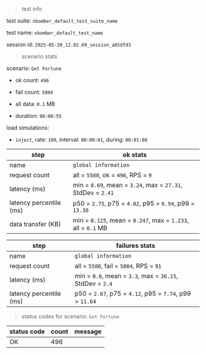 > test info



test suite: `nbomber_default_test_suite_name`

test name: `nbomber_default_test_name`

session id: `2025-05-20_12.02.69_session_a85dfd3`

> scenario stats



scenario: `Get Fortune`

  - ok count: `496`

  - fail count: `5004`

  - all data: `0.1` MB

  - duration: `00:00:55`

load simulations:

  - `inject`, rate: `100`, interval: `00:00:01`, during: `00:01:00`

|step|ok stats|
|---|---|
|name|`global information`|
|request count|all = `5500`, ok = `496`, RPS = `9`|
|latency (ms)|min = `0.69`, mean = `3.24`, max = `27.31`, StdDev = `2.41`|
|latency percentile (ms)|p50 = `2.75`, p75 = `4.02`, p95 = `6.94`, p99 = `13.38`|
|data transfer (KB)|min = `0.125`, mean = `0.247`, max = `1.233`, all = `0.1` MB|


|step|failures stats|
|---|---|
|name|`global information`|
|request count|all = `5500`, fail = `5004`, RPS = `91`|
|latency (ms)|min = `0.6`, mean = `3.3`, max = `36.15`, StdDev = `2.4`|
|latency percentile (ms)|p50 = `2.67`, p75 = `4.12`, p95 = `7.74`, p99 = `11.64`|


> status codes for scenario: `Get Fortune`



|status code|count|message|
|---|---|---|
|OK|496||


